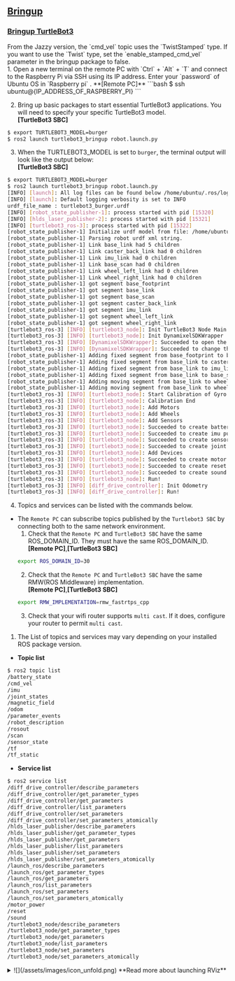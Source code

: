 ## [Bringup](#bringup)

### [Bringup TurtleBot3](#bringup-turtlebot3)
<div class="notice--danger">
From the Jazzy version, the `cmd_vel` topic uses the `TwistStamped` type.  
If you want to use the `Twist` type, set the `enable_stamped_cmd_vel` parameter in the bringup package to false.  
</div>
1. Open a new terminal on the remote PC with `Ctrl` + `Alt` + `T` and connect to the Raspberry Pi via SSH using its IP address.  
  Enter your `password` of Ubuntu OS in `Raspberry pi` .  
  **[Remote PC]**  
  ```bash
$ ssh ubuntu@{IP_ADDRESS_OF_RASPBERRY_PI}
  ```  

2. Bring up basic packages to start essential TurtleBot3 applications. You will need to specify your specific TurtleBot3 model.  
**[TurtleBot3 SBC]**  
  ```bash
$ export TURTLEBOT3_MODEL=burger
$ ros2 launch turtlebot3_bringup robot.launch.py
  ```

3. When the TURTLEBOT3_MODEL is set to `burger`, the terminal output will look like the output below:  
**[TurtleBot3 SBC]**  
  ```bash
$ export TURTLEBOT3_MODEL=burger
$ ros2 launch turtlebot3_bringup robot.launch.py
[INFO] [launch]: All log files can be found below /home/ubuntu/.ros/log/2019-08-19-01-24-19-009803-ubuntu-15310
[INFO] [launch]: Default logging verbosity is set to INFO
urdf_file_name : turtlebot3_burger.urdf
[INFO] [robot_state_publisher-1]: process started with pid [15320]
[INFO] [hlds_laser_publisher-2]: process started with pid [15321]
[INFO] [turtlebot3_ros-3]: process started with pid [15322]
[robot_state_publisher-1] Initialize urdf model from file: /home/ubuntu/turtlebot_ws/install/turtlebot3_description/share/turtlebot3_description/urdf/turtlebot3_burger.urdf
[robot_state_publisher-1] Parsing robot urdf xml string.
[robot_state_publisher-1] Link base_link had 5 children
[robot_state_publisher-1] Link caster_back_link had 0 children
[robot_state_publisher-1] Link imu_link had 0 children
[robot_state_publisher-1] Link base_scan had 0 children
[robot_state_publisher-1] Link wheel_left_link had 0 children
[robot_state_publisher-1] Link wheel_right_link had 0 children
[robot_state_publisher-1] got segment base_footprint
[robot_state_publisher-1] got segment base_link
[robot_state_publisher-1] got segment base_scan
[robot_state_publisher-1] got segment caster_back_link
[robot_state_publisher-1] got segment imu_link
[robot_state_publisher-1] got segment wheel_left_link
[robot_state_publisher-1] got segment wheel_right_link
[turtlebot3_ros-3] [INFO] [turtlebot3_node]: Init TurtleBot3 Node Main
[turtlebot3_ros-3] [INFO] [turtlebot3_node]: Init DynamixelSDKWrapper
[turtlebot3_ros-3] [INFO] [DynamixelSDKWrapper]: Succeeded to open the port(/dev/ttyACM0)!
[turtlebot3_ros-3] [INFO] [DynamixelSDKWrapper]: Succeeded to change the baudrate!
[robot_state_publisher-1] Adding fixed segment from base_footprint to base_link
[robot_state_publisher-1] Adding fixed segment from base_link to caster_back_link
[robot_state_publisher-1] Adding fixed segment from base_link to imu_link
[robot_state_publisher-1] Adding fixed segment from base_link to base_scan
[robot_state_publisher-1] Adding moving segment from base_link to wheel_left_link
[robot_state_publisher-1] Adding moving segment from base_link to wheel_right_link
[turtlebot3_ros-3] [INFO] [turtlebot3_node]: Start Calibration of Gyro
[turtlebot3_ros-3] [INFO] [turtlebot3_node]: Calibration End
[turtlebot3_ros-3] [INFO] [turtlebot3_node]: Add Motors
[turtlebot3_ros-3] [INFO] [turtlebot3_node]: Add Wheels
[turtlebot3_ros-3] [INFO] [turtlebot3_node]: Add Sensors
[turtlebot3_ros-3] [INFO] [turtlebot3_node]: Succeeded to create battery state publisher
[turtlebot3_ros-3] [INFO] [turtlebot3_node]: Succeeded to create imu publisher
[turtlebot3_ros-3] [INFO] [turtlebot3_node]: Succeeded to create sensor state publisher
[turtlebot3_ros-3] [INFO] [turtlebot3_node]: Succeeded to create joint state publisher
[turtlebot3_ros-3] [INFO] [turtlebot3_node]: Add Devices
[turtlebot3_ros-3] [INFO] [turtlebot3_node]: Succeeded to create motor power server
[turtlebot3_ros-3] [INFO] [turtlebot3_node]: Succeeded to create reset server
[turtlebot3_ros-3] [INFO] [turtlebot3_node]: Succeeded to create sound server
[turtlebot3_ros-3] [INFO] [turtlebot3_node]: Run!
[turtlebot3_ros-3] [INFO] [diff_drive_controller]: Init Odometry
[turtlebot3_ros-3] [INFO] [diff_drive_controller]: Run!
  ```

4. Topics and services can be listed with the commands below.  
- The `Remote PC` can subscribe topics published by the `Turtlebot3 SBC` by connecting both to the same network environment.  
    1. Check that the `Remote PC` and `TurtleBot3 SBC` have the same ROS_DOMAIN_ID. They must have the same ROS_DOMAIN_ID.  
    **[Remote PC]**,**[TurtleBot3 SBC]**  
    ```bash  
    export ROS_DOMAIN_ID=30  
    ```  
    2. Check that the `Remote PC` and `TurtleBot3 SBC` have the same RMW(ROS Middleware) implementation.  
    **[Remote PC]**,**[TurtleBot3 SBC]**  
    ```bash  
    export RMW_IMPLEMENTATION=rmw_fastrtps_cpp  
    ```  
    3. Check that your wifi router supports `multi cast`. If it does, configure your router to permit `multi cast`.

1. The List of topics and services may vary depending on your installed ROS package version.  
  - **Topic list**  
  ```bash  
$ ros2 topic list
/battery_state
/cmd_vel
/imu
/joint_states
/magnetic_field
/odom
/parameter_events
/robot_description
/rosout
/scan
/sensor_state
/tf
/tf_static
  ```  
  - **Service list**  
  ```bash  
$ ros2 service list
/diff_drive_controller/describe_parameters
/diff_drive_controller/get_parameter_types
/diff_drive_controller/get_parameters
/diff_drive_controller/list_parameters
/diff_drive_controller/set_parameters
/diff_drive_controller/set_parameters_atomically
/hlds_laser_publisher/describe_parameters
/hlds_laser_publisher/get_parameter_types
/hlds_laser_publisher/get_parameters
/hlds_laser_publisher/list_parameters
/hlds_laser_publisher/set_parameters
/hlds_laser_publisher/set_parameters_atomically
/launch_ros/describe_parameters
/launch_ros/get_parameter_types
/launch_ros/get_parameters
/launch_ros/list_parameters
/launch_ros/set_parameters
/launch_ros/set_parameters_atomically
/motor_power
/reset
/sound
/turtlebot3_node/describe_parameters
/turtlebot3_node/get_parameter_types
/turtlebot3_node/get_parameters
/turtlebot3_node/list_parameters
/turtlebot3_node/set_parameters
/turtlebot3_node/set_parameters_atomically
  ```  
<details>  
<summary>  
![](/assets/images/icon_unfold.png) **Read more about launching RViz**  
</summary>
### [Load TurtleBot3 on Rviz](#load-turtlebot3-on-rviz)  

1. Make bring up the TurtleBot3  

2. Open a new terminal and enter the below command to launch RViz.  
  ```bash  
$ ros2 launch turtlebot3_bringup rviz2.launch.py  
  ```  
  ![](/assets/images/platform/turtlebot3/bringup/run_rviz.jpg)  

</details>  
